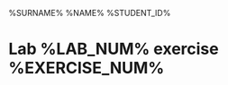 <!--
vim: tabstop=4 shiftwidth=4
-->
%SURNAME% %NAME% %STUDENT_ID%

# Lab %LAB_NUM% exercise %EXERCISE_NUM%

